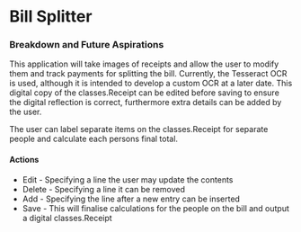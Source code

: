 # Bill Splitter

### Breakdown and Future Aspirations

This application will take images of receipts and allow the user to modify them and track payments for splitting the 
bill. Currently, the Tesseract OCR is used, although it is intended to develop a custom OCR at a later date. This digital copy of the classes.Receipt can be edited before saving to ensure the digital reflection is correct, furthermore extra details can be added by the user. 

The user can label separate items on the classes.Receipt for separate people and calculate each persons final total.


#### Actions

* Edit - Specifying a line the user may update the contents
* Delete - Specifying a line it can be removed
* Add - Specifying the line after a new entry can be inserted
* Save - This will finalise calculations for the people on the bill and output a digital classes.Receipt


